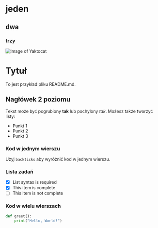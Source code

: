 # jeden
## dwa
### trzy 

![Image of Yaktocat](https://octodex.github.com/images/yaktocat.png)



# Tytuł
To jest przykład pliku README.md.

## Nagłówek 2 poziomu
Tekst może być pogrubiony **tak** lub pochylony *tak*. Możesz także tworzyć listy:

- Punkt 1
- Punkt 2
- Punkt 3

### Kod w jednym wierszu
Użyj `backticks` aby wyróżnić kod w jednym wierszu.

### Lista zadań
- [x] List syntax is required
- [x] This item is complete
- [ ] This item is not complete

### Kod w wielu wierszach
```python
def greet():
    print("Hello, World!")

